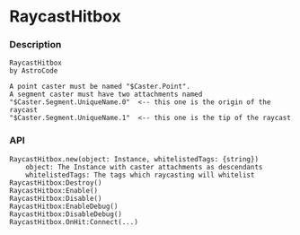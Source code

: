 # RaycastHitbox

### Description

	RaycastHitbox
	by AstroCode

	A point caster must be named "$Caster.Point".
	A segment caster must have two attachments named
	"$Caster.Segment.UniqueName.0"  <-- this one is the origin of the raycast
	"$Caster.Segment.UniqueName.1"  <-- this one is the tip of the raycast

### API

	RaycastHitbox.new(object: Instance, whitelistedTags: {string})
		object: The Instance with caster attachments as descendants
		whitelistedTags: The tags which raycasting will whitelist
	RaycastHitbox:Destroy()
	RaycastHitbox:Enable()
	RaycastHitbox:Disable()
	RaycastHitbox:EnableDebug()
	RaycastHitbox:DisableDebug()
	RaycastHitbox.OnHit:Connect(...)
